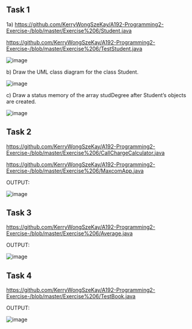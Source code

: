 ## Task 1

1a) https://github.com/KerryWongSzeKay/A192-Programming2-Exercise-/blob/master/Exercise%206/Student.java

   https://github.com/KerryWongSzeKay/A192-Programming2-Exercise-/blob/master/Exercise%206/TestStudent.java

![image](https://user-images.githubusercontent.com/61194252/79077840-bcf37800-7d36-11ea-91ef-5f265a1de91e.png)

b)	Draw the UML class diagram for the class Student.

![image](https://user-images.githubusercontent.com/61194252/79077798-83bb0800-7d36-11ea-8cff-399404fee973.png)

c)  Draw a status memory of the array studDegree after Student’s objects are created.

![image](https://user-images.githubusercontent.com/61194252/79110501-23b37880-7dad-11ea-9a70-a7d775aa0ad6.png)

## Task 2

  https://github.com/KerryWongSzeKay/A192-Programming2-Exercise-/blob/master/Exercise%206/CallChargeCalculator.java

   https://github.com/KerryWongSzeKay/A192-Programming2-Exercise-/blob/master/Exercise%206/MaxcomApp.java

OUTPUT:

![image](https://user-images.githubusercontent.com/61194252/79077528-fe832380-7d34-11ea-8b93-cd377780a04f.png)

## Task 3
https://github.com/KerryWongSzeKay/A192-Programming2-Exercise-/blob/master/Exercise%206/Average.java

OUTPUT:

![image](https://user-images.githubusercontent.com/61194252/79077624-96810d00-7d35-11ea-8f50-96b9ea43a8a6.png)

## Task 4
https://github.com/KerryWongSzeKay/A192-Programming2-Exercise-/blob/master/Exercise%206/TestBook.java

OUTPUT:

![image](https://user-images.githubusercontent.com/61194252/79077704-f972a400-7d35-11ea-9d02-65b46310ee66.png)
